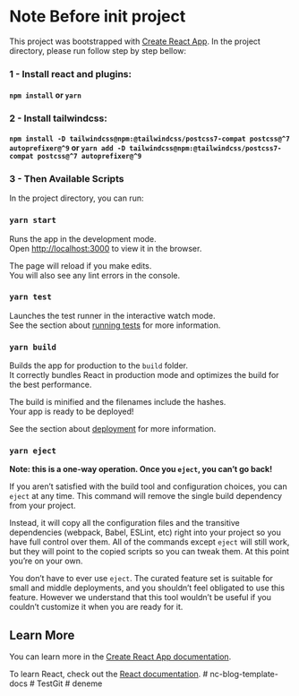 # Note Before init project

This project was bootstrapped with [Create React App](https://github.com/facebook/create-react-app).
In the project directory, please run follow step by step bellow:

### 1 - Install react and plugins:

#### `npm install` or `yarn`

### 2 - Install tailwindcss:

#### `npm install -D tailwindcss@npm:@tailwindcss/postcss7-compat postcss@^7 autoprefixer@^9` or `yarn add -D tailwindcss@npm:@tailwindcss/postcss7-compat postcss@^7 autoprefixer@^9`

### 3 - Then Available Scripts

In the project directory, you can run:

### `yarn start`

Runs the app in the development mode.\
Open [http://localhost:3000](http://localhost:3000) to view it in the browser.

The page will reload if you make edits.\
You will also see any lint errors in the console.

### `yarn test`

Launches the test runner in the interactive watch mode.\
See the section about [running tests](https://facebook.github.io/create-react-app/docs/running-tests) for more information.

### `yarn build`

Builds the app for production to the `build` folder.\
It correctly bundles React in production mode and optimizes the build for the best performance.

The build is minified and the filenames include the hashes.\
Your app is ready to be deployed!

See the section about [deployment](https://facebook.github.io/create-react-app/docs/deployment) for more information.

### `yarn eject`

**Note: this is a one-way operation. Once you `eject`, you can’t go back!**

If you aren’t satisfied with the build tool and configuration choices, you can `eject` at any time. This command will remove the single build dependency from your project.

Instead, it will copy all the configuration files and the transitive dependencies (webpack, Babel, ESLint, etc) right into your project so you have full control over them. All of the commands except `eject` will still work, but they will point to the copied scripts so you can tweak them. At this point you’re on your own.

You don’t have to ever use `eject`. The curated feature set is suitable for small and middle deployments, and you shouldn’t feel obligated to use this feature. However we understand that this tool wouldn’t be useful if you couldn’t customize it when you are ready for it.

## Learn More

You can learn more in the [Create React App documentation](https://facebook.github.io/create-react-app/docs/getting-started).

To learn React, check out the [React documentation](https://reactjs.org/).
#   n c - b l o g - t e m p l a t e - d o c s 
 
 
#   T e s t G i t  
 #   d e n e m e  
 